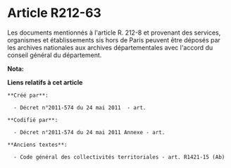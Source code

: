# Article R212-63

Les documents mentionnés à l'article R. 212-8 et provenant des services, organismes et établissements sis hors de Paris
peuvent être déposés par les archives nationales aux archives départementales avec l'accord du conseil général du
département.

**Nota:**



**Liens relatifs à cet article**

	**Créé par**:

	  - Décret n°2011-574 du 24 mai 2011  - art.

	**Codifié par**:

	  - Décret n°2011-574 du 24 mai 2011 Annexe - art.

	**Anciens textes**:

	  - Code général des collectivités territoriales - art. R1421-15 (Ab)

